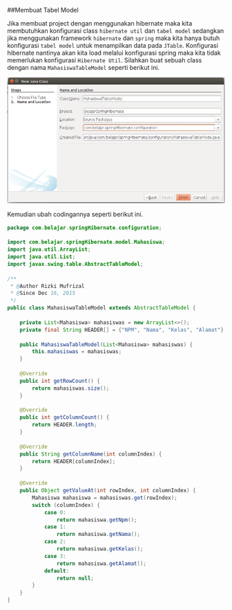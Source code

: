 ##Membuat Tabel Model

Jika membuat project dengan menggunakan hibernate maka kita membutuhkan konfigurasi class `hibernate util` dan `tabel model` sedangkan jika menggunakan framework `hibernate` dan `spring` maka kita hanya butuh konfigurasi `tabel model` untuk menampilkan data pada `JTable`. Konfigurasi hibernate nantinya akan kita load melalui konfigurasi spring maka kita tidak memerlukan konfigurasi `Hibernate Util`. Silahkan buat sebuah class dengan nama `MahasiswaTableModel` seperti berikut ini.

 ![](../gambar/screenshot22.png)

Kemudian ubah codingannya seperti berikut ini.

```java
package com.belajar.springHibernate.configuration;

import com.belajar.springHibernate.model.Mahasiswa;
import java.util.ArrayList;
import java.util.List;
import javax.swing.table.AbstractTableModel;

/**
 * @Author Rizki Mufrizal
 * @Since Dec 16, 2015
 */
public class MahasiswaTableModel extends AbstractTableModel {

    private List<Mahasiswa> mahasiswas = new ArrayList<>();
    private final String HEADER[] = {"NPM", "Nama", "Kelas", "Alamat"};

    public MahasiswaTableModel(List<Mahasiswa> mahasiswas) {
        this.mahasiswas = mahasiswas;
    }

    @Override
    public int getRowCount() {
        return mahasiswas.size();
    }

    @Override
    public int getColumnCount() {
        return HEADER.length;
    }

    @Override
    public String getColumnName(int columnIndex) {
        return HEADER[columnIndex];
    }

    @Override
    public Object getValueAt(int rowIndex, int columnIndex) {
        Mahasiswa mahasiswa = mahasiswas.get(rowIndex);
        switch (columnIndex) {
            case 0:
                return mahasiswa.getNpm();
            case 1:
                return mahasiswa.getNama();
            case 2:
                return mahasiswa.getKelas();
            case 3:
                return mahasiswa.getAlamat();
            default:
                return null;
        }
    }
}
 ```